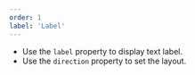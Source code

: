 ```yaml
---
order: 1
label: 'Label'
---
```


- Use the `label` property to display text label.
- Use the `direction` property to set the layout.
